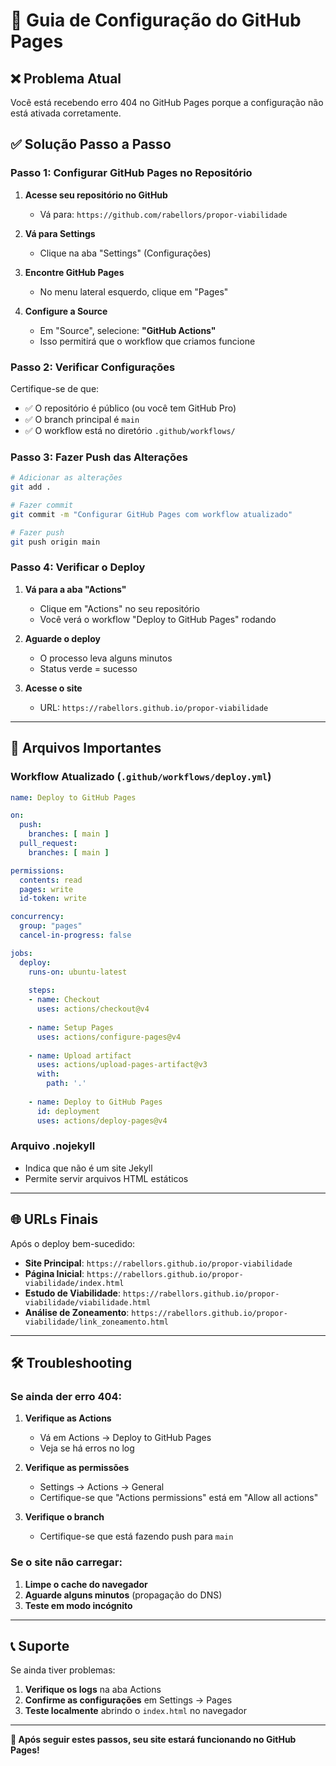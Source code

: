 # 🚀 Guia de Configuração do GitHub Pages

## ❌ **Problema Atual**
Você está recebendo erro 404 no GitHub Pages porque a configuração não está ativada corretamente.

## ✅ **Solução Passo a Passo**

### **Passo 1: Configurar GitHub Pages no Repositório**

1. **Acesse seu repositório no GitHub**
   - Vá para: `https://github.com/rabellors/propor-viabilidade`

2. **Vá para Settings**
   - Clique na aba "Settings" (Configurações)

3. **Encontre GitHub Pages**
   - No menu lateral esquerdo, clique em "Pages"

4. **Configure a Source**
   - Em "Source", selecione: **"GitHub Actions"**
   - Isso permitirá que o workflow que criamos funcione

### **Passo 2: Verificar Configurações**

Certifique-se de que:
- ✅ O repositório é público (ou você tem GitHub Pro)
- ✅ O branch principal é `main`
- ✅ O workflow está no diretório `.github/workflows/`

### **Passo 3: Fazer Push das Alterações**

```bash
# Adicionar as alterações
git add .

# Fazer commit
git commit -m "Configurar GitHub Pages com workflow atualizado"

# Fazer push
git push origin main
```

### **Passo 4: Verificar o Deploy**

1. **Vá para a aba "Actions"**
   - Clique em "Actions" no seu repositório
   - Você verá o workflow "Deploy to GitHub Pages" rodando

2. **Aguarde o deploy**
   - O processo leva alguns minutos
   - Status verde = sucesso

3. **Acesse o site**
   - URL: `https://rabellors.github.io/propor-viabilidade`

---

## 🔧 **Arquivos Importantes**

### **Workflow Atualizado** (`.github/workflows/deploy.yml`)
```yaml
name: Deploy to GitHub Pages

on:
  push:
    branches: [ main ]
  pull_request:
    branches: [ main ]

permissions:
  contents: read
  pages: write
  id-token: write

concurrency:
  group: "pages"
  cancel-in-progress: false

jobs:
  deploy:
    runs-on: ubuntu-latest
    
    steps:
    - name: Checkout
      uses: actions/checkout@v4
      
    - name: Setup Pages
      uses: actions/configure-pages@v4
      
    - name: Upload artifact
      uses: actions/upload-pages-artifact@v3
      with:
        path: '.'
        
    - name: Deploy to GitHub Pages
      id: deployment
      uses: actions/deploy-pages@v4
```

### **Arquivo .nojekyll**
- Indica que não é um site Jekyll
- Permite servir arquivos HTML estáticos

---

## 🌐 **URLs Finais**

Após o deploy bem-sucedido:

- **Site Principal**: `https://rabellors.github.io/propor-viabilidade`
- **Página Inicial**: `https://rabellors.github.io/propor-viabilidade/index.html`
- **Estudo de Viabilidade**: `https://rabellors.github.io/propor-viabilidade/viabilidade.html`
- **Análise de Zoneamento**: `https://rabellors.github.io/propor-viabilidade/link_zoneamento.html`

---

## 🛠️ **Troubleshooting**

### **Se ainda der erro 404:**

1. **Verifique as Actions**
   - Vá em Actions → Deploy to GitHub Pages
   - Veja se há erros no log

2. **Verifique as permissões**
   - Settings → Actions → General
   - Certifique-se que "Actions permissions" está em "Allow all actions"

3. **Verifique o branch**
   - Certifique-se que está fazendo push para `main`

### **Se o site não carregar:**

1. **Limpe o cache do navegador**
2. **Aguarde alguns minutos** (propagação do DNS)
3. **Teste em modo incógnito**

---

## 📞 **Suporte**

Se ainda tiver problemas:

1. **Verifique os logs** na aba Actions
2. **Confirme as configurações** em Settings → Pages
3. **Teste localmente** abrindo o `index.html` no navegador

---

**🎉 Após seguir estes passos, seu site estará funcionando no GitHub Pages!** 